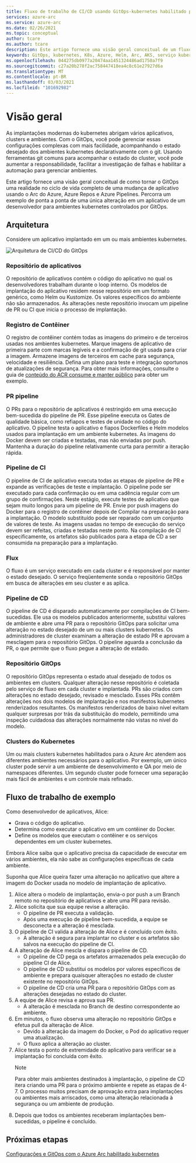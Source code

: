 ```yaml
---
title: Fluxo de trabalho de CI/CD usando GitOps-kubernetes habilitado para arco do Azure
services: azure-arc
ms.service: azure-arc
ms.date: 02/26/2021
ms.topic: conceptual
author: tcare
ms.author: tcare
description: Este artigo fornece uma visão geral conceitual de um fluxo de trabalho de CI/CD usando o GitOps
keywords: GitOps, kubernetes, K8s, Azure, Helm, Arc, AKS, serviço kubernetes do Azure, contêineres, CI, CD, Azure DevOps
ms.openlocfilehash: 044275db0977a20474aa1451324486ad1750a7f9
ms.sourcegitcommit: c27a20b278f2ac758447418ea4c8c61e27927d6a
ms.translationtype: MT
ms.contentlocale: pt-BR
ms.lasthandoff: 03/03/2021
ms.locfileid: "101692982"
---
```

# <a name="overview"></a>Visão geral

As implantações modernas do kubernetes abrigam vários aplicativos, clusters e ambientes. Com o GitOps, você pode gerenciar essas configurações complexas com mais facilidade, acompanhando o estado desejado dos ambientes kubernetes declarativamente com o git. Usando ferramentas git comuns para acompanhar o estado do cluster, você pode aumentar a responsabilidade, facilitar a investigação de falhas e habilitar a automação para gerenciar ambientes.

Este artigo fornece uma visão geral conceitual de como tornar o GitOps uma realidade no ciclo de vida completo de uma mudança de aplicativo usando o Arc do Azure, Azure Repos e Azure Pipelines. Percorra um exemplo de ponta a ponta de uma única alteração em um aplicativo de um desenvolvedor para ambientes kubernetes controlados por GitOps.

## <a name="architecture"></a>Arquitetura

Considere um aplicativo implantado em um ou mais ambientes kubernetes.

![Arquitetura de CI/CD do GitOps](./media/gitops-arch.png)
### <a name="application-repo"></a>Repositório de aplicativos
O repositório de aplicativos contém o código do aplicativo no qual os desenvolvedores trabalham durante o loop interno. Os modelos de implantação do aplicativo residem nesse repositório em um formato genérico, como Helm ou Kustomize. Os valores específicos do ambiente não são armazenados. As alterações neste repositório invocam um pipeline de PR ou CI que inicia o processo de implantação.
### <a name="container-registry"></a>Registro de Contêiner
O registro de contêiner contém todas as imagens do primeiro e de terceiros usadas nos ambientes kubernetes. Marque imagens de aplicativo de primeira parte com marcas legíveis e a confirmação de git usada para criar a imagem. Armazene imagens de terceiros em cache para segurança, velocidade e resiliência. Defina um plano para teste e integração oportunos de atualizações de segurança. Para obter mais informações, consulte o guia de [conteúdo do ACR consume e manter público](https://docs.microsoft.com/azure/container-registry/tasks-consume-public-content) para obter um exemplo.
### <a name="pr-pipeline"></a>PR pipeline
O PRs para o repositório de aplicativos é restringido em uma execução bem-sucedida do pipeline de PR. Esse pipeline executa os Gates de qualidade básica, como refiapos e testes de unidade no código do aplicativo. O pipeline testa o aplicativo e fiapos Dockerfiles e Helm modelos usados para implantação em um ambiente kubernetes. As imagens do Docker devem ser criadas e testadas, mas não enviadas por push. Mantenha a duração do pipeline relativamente curta para permitir a iteração rápida.
### <a name="ci-pipeline"></a>Pipeline de CI
O pipeline de CI de aplicativo executa todas as etapas de pipeline de PR e expande as verificações de teste e implantação. O pipeline pode ser executado para cada confirmação ou em uma cadência regular com um grupo de confirmações. Neste estágio, execute testes de aplicativo que sejam muito longos para um pipeline de PR. Envie por push imagens do Docker para o registro de contêiner depois de Compilar na preparação para a implantação. O modelo substituído pode ser reparado com um conjunto de valores de teste. As imagens usadas no tempo de execução do serviço devem ser refeitas, criadas e testadas neste ponto. Na compilação de CI especificamente, os artefatos são publicados para a etapa de CD a ser consumida na preparação para a implantação.
### <a name="flux"></a>Flux
O fluxo é um serviço executado em cada cluster e é responsável por manter o estado desejado. O serviço freqüentemente sonda o repositório GitOps em busca de alterações em seu cluster e as aplica.
### <a name="cd-pipeline"></a>Pipeline de CD
O pipeline de CD é disparado automaticamente por compilações de CI bem-sucedidas. Ele usa os modelos publicados anteriormente, substitui valores de ambiente e abre uma PR para o repositório GitOps para solicitar uma alteração no estado desejado de um ou mais clusters kubernetes. Os administradores de cluster examinam a alteração de estado PR e aprovam a mesclagem para o repositório GitOps. O pipeline aguarda a conclusão da PR, o que permite que o fluxo pegue a alteração de estado.
### <a name="gitops-repo"></a>Repositório GitOps
O repositório GitOps representa o estado atual desejado de todos os ambientes em clusters. Qualquer alteração nesse repositório é coletada pelo serviço de fluxo em cada cluster e implantada. PRs são criados com alterações no estado desejado, revisado e mesclado. Esses PRs contêm alterações nos dois modelos de implantação e nos manifestos kubernetes renderizados resultantes. Os manifestos renderizados de baixo nível evitam qualquer surpresas por trás da substituição do modelo, permitindo uma inspeção cuidadosa das alterações normalmente não vistas no nível do modelo.
### <a name="kubernetes-clusters"></a>Clusters do Kubernetes
Um ou mais clusters kubernetes habilitados para o Azure Arc atendem aos diferentes ambientes necessários para o aplicativo. Por exemplo, um único cluster pode servir a um ambiente de desenvolvimento e QA por meio de namespaces diferentes. Um segundo cluster pode fornecer uma separação mais fácil de ambientes e um controle mais refinado.
## <a name="example-workflow"></a>Fluxo de trabalho de exemplo
Como desenvolvedor de aplicativos, Alice:
* Grava o código do aplicativo.
* Determina como executar o aplicativo em um contêiner do Docker.
* Define os modelos que executam o contêiner e os serviços dependentes em um cluster kubernetes.

Embora Alice saiba que o aplicativo precisa da capacidade de executar em vários ambientes, ela não sabe as configurações específicas de cada ambiente.

Suponha que Alice queira fazer uma alteração no aplicativo que altere a imagem do Docker usada no modelo de implantação de aplicativo.

1. Alice altera o modelo de implantação, envia-o por push a um Branch remoto no repositório de aplicativos e abre uma PR para revisão.
2. Alice solicita que sua equipe revise a alteração.
    * O pipeline de PR executa a validação.
    * Após uma execução de pipeline bem-sucedida, a equipe se desconecta e a alteração é mesclada.
3. O pipeline de CI valida a alteração de Alice e é concluído com êxito.
    * A alteração é segura para implantar no cluster e os artefatos são salvos na execução do pipeline de CI.
4. A alteração de Alice mescla e dispara o pipeline de CD.
    * O pipeline de CD pega os artefatos armazenados pela execução do pipeline CI de Alice.
    * O pipeline de CD substitui os modelos por valores específicos de ambiente e prepara quaisquer alterações no estado de cluster existente no repositório GitOps.
    * O pipeline de CD cria uma PR para o repositório GitOps com as alterações desejadas no estado do cluster.
5. A equipe de Alice revisa e aprova sua PR.
    * A alteração é mesclada no Branch de destino correspondente ao ambiente.
6. Em minutos, o fluxo observa uma alteração no repositório GitOps e efetua pull da alteração de Alice.
    * Devido à alteração da imagem do Docker, o Pod do aplicativo requer uma atualização.
    * O fluxo aplica a alteração ao cluster.
7. Alice testa o ponto de extremidade do aplicativo para verificar se a implantação foi concluída com êxito.
   > [!NOTE]
   > Para obter mais ambientes destinados à implantação, o pipeline de CD itera criando uma PR para o próximo ambiente e repete as etapas de 4-7. O processo muitos precisam de aprovação extra para implantações ou ambientes mais arriscados, como uma alteração relacionada à segurança ou um ambiente de produção.
8.  Depois que todos os ambientes receberam implantações bem-sucedidas, o pipeline é concluído.

## <a name="next-steps"></a>Próximas etapas
[Configurações e GitOps com o Azure Arc habilitado kubernetes](./conceptual-configurations.md)
